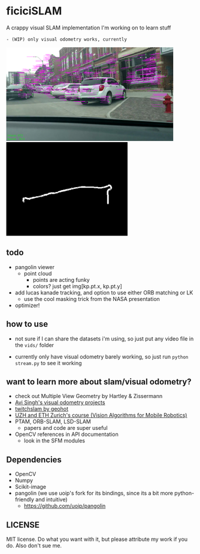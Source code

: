 # ficiciSLAM

A crappy visual SLAM implementation I'm working on to learn stuff


    - (WIP) only visual odometry works, currently
<p float="left">
  <img src="resources/scene.png" height="250" />
  <img src="resources/vo.png" height="250" />
</p>

## todo
   - pangolin viewer
      - point cloud
        - points are acting funky
        - colors? just get img[kp.pt.x, kp.pt.y]
   - add lucas kanade tracking, and option to use either ORB matching or LK
      - use the cool masking trick from the NASA presentation
   - optimizer!

## how to use
   - not sure if I can share the datasets i'm using, so just put any video file in the `vids/` folder

   - currently only have visual odometry barely working, so just run `python stream.py` to see it working

want to learn more about slam/visual odometry?
---
   - check out Multiple View Geometry by Hartley & Zissermann
   - [Avi Singh's visual odometry projects](https://github.com/avisingh599/mono-vo)
   - [twitchslam by geohot](https://github.com/geohot/twitchslam)
   - [UZH and ETH Zurich's course (Vision Algorithms for Mobile Robotics)](https://web.archive.org/web/20171231011504/http://rpg.ifi.uzh.ch/teaching.html)
   - PTAM, ORB-SLAM, LSD-SLAM
     - papers and code are super useful
   - OpenCV references in API documentation
     - look in the SFM modules

## Dependencies
   - OpenCV
   - Numpy
   - Scikit-image
   - pangolin (we use uoip's fork for its bindings, since its a bit more python-friendly and intuitive)
      - https://github.com/uoip/pangolin

## LICENSE

MIT license. Do what you want with it, but please attribute my work if you do. Also don't sue me.
